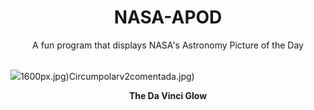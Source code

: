 <div align="center">
  <h1>
    NASA-APOD
  </h1>
</div>
  
<div align="center">
  A fun program that displays NASA's Astronomy Picture of the Day
</div>

<br>

![](https://apod.nasa.gov/apod/image/2504/GHR5997Luna1giornofirmapicc.jpg)1600px.jpg)Circumpolarv2comentada.jpg)

<p align = "center">
  <b>The Da Vinci Glow</b>
</p>
